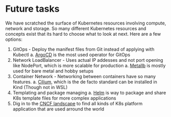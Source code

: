 # Future tasks
We have scratched the surface of Kubernetes resources involving compute, network and storage. So many different Kubernetes resources and concepts exist that its hard to choose what to look at next. Here are a few options:
1. GitOps - Deploy the manifest files from Git instead of applying with Kubectl
    a. [ArgoCD](https://argo-cd.readthedocs.io/en/stable/getting_started/) is the most used operator for GitOps
1. Network LoadBalancer - Uses actual IP addesses and not port opening like NodePort, which is more scalable for production
    a. [Metallb](https://medium.com/groupon-eng/loadbalancer-services-using-kubernetes-in-docker-kind-694b4207575d) is mostly used for bare metal and hobby setups
1. Container Network - Networking between containers have so many features. 
a. [Cilium](https://docs.cilium.io/en/stable/installation/kind/), which is the de facto standard can be installed in Kind (Though not in WSL)
1.  Templating and package managing
    a. [Helm](https://helm.sh/) is way to package and share K8s template files for more complex applications
1. Dig in to the [CNCF landscape](https://landscape.cncf.io/) to find all kinds of K8s platform application that are used arround the world
